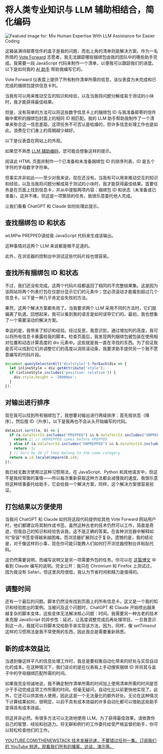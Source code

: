 # 将人类专业知识与 LLM 辅助相结合，简化编码

![Featued image for: Mix Human Expertise With LLM Assistance for Easier Coding](https://cdn.thenewstack.io/media/2024/10/b252051c-getty-images-illocmbfppc-unsplash-1-1024x576.jpg)

这箱装满待邮寄信件的盒子是我的问题，而右上角的清单则是解决方案。作为一名热情的 [Vote Forward](https://votefwd.org) 志愿者，我无法跟踪哪些捆绑包由我的团队中的哪些助手完成。我需要一段 JavaScript 代码来制作一个清单，以便我可以跟踪我们的进度。以下是如何我的 [AI 助手](https://thenewstack.io/elevating-the-conversation-with-llm-assistants/) 帮助我编写它的。

Vote Forward 仪表盘上提供了所有制作清单所需的信息，该仪表盘为未完成和已完成的捆绑包提供信息卡列。

当我有可以用来推动交互的知识和经验，以及当我将问题分解成易于测试的小块时，我才能获得最佳结果。

但是，没有简单的方法可以将这些数字信息卡上的捆绑包 ID 与我准备邮寄的信件箱中累积的捆绑包封面上的相同 ID 相匹配。我的 LLM 助手帮助我制作了一个清单来弥合这一信息差距。这项任务不可否认是枯燥的，但许多信息处理工作也是如此。浪费在它们身上的周期越少越好。

以下是仪表盘在网站上的外观。

如果您不熟悉 [LLM 辅助编码](https://thenewstack.io/using-llm-assisted-coding-to-write-a-custom-template-function/)，您可能会想象这样的提示。

阅读此 HTML 页面并制作一个已准备和未准备捆绑包 ID 的排序列表。ID 是五个字符的字母数字字符串。

但事实并非如此——至少对我来说，现在还没有。当我有可以用来推动交互的知识和经验，以及当我将问题分解成易于测试的小块时，我才能获得最佳结果。首要任务是在页面上找到信息卡，并从中提取两项内容：捆绑包 ID 和状态（未准备或已准备）。这并不难，但这是一项繁琐的任务，我很乐意委托他人完成。

让我们看看 ChatGPT 和 Claude 如何处理此提示。

## 查找捆绑包 ID 和状态

wLMPw PREPPED请给我 JavaScript 代码来生成该输出。


这种事情对这两个 LLM 来说都是微不足道的。

此外，在浏览器的控制台中测试这些代码片段也很容易。

## 查找所有捆绑包 ID 和状态
不过，我们还没有完成。这两个代码片段都返回了相同的不完整结果集。这是因为该网站将两个列表打包在仅部分显示它们的元素中；您必须滚动才能看到超过几个信息卡。以下是一种几乎肯定会失败的方法。

果然，这两个解决方案都失败了。当我要求两个 LLM 采用不同的方法时，它们就偏离了轨道。回想起来，我可以看到我的语言是如何误导它们的。最初，我也想象了一个需要滚动的解决方案。

幸运的是，我带来了知识和经验。经过反思，我意识到，通过增加列的高度，我可以将所有信息卡暴露给我的脚本。检查页面后，我发现两列捆绑包被包装在使用相对位置和动态计算高度的 div 元素中。这些就是我一直在寻找的东西。为了验证我是否可以找到它们并调整它们的高度以消除滚动条，我要求助手提供另一个我不愿意编写的代码片段。

```javascript
document.querySelectorAll('div[style]').forEach(div => {
  let inlineStyle = div.getAttribute('style');
  if (inlineStyle.includes('position: relative')) {
    div.style.height = '20000px';
  }
});
```

## 对输出进行排序
现在我可以找到所有捆绑包了，我想要对输出进行两级排序：首先按状态（降序），然后按 ID（升序）。以下是我再也不会从头开始编写的代码。

```javascript
dataList.sort((a, b) => {
  if (a.dataTestId.includes("PREPPED") && b.dataTestId.includes("UNPREPPED")) {
    return 1; // UNPREPPED comes before PREPPED
  } else if (a.dataTestId.includes("UNPREPPED") && b.dataTestId.includes("PREPPED")) {
    return -1;
  } // Sort by ID if they belong to the same category
  return a.id.localeCompare(b.id);
});
```

我已经无数次使用过这种习惯用法，在 JavaScript、Python 和其他语言中，但这不是我经常做的事情——所以每次重新获取这种方法都会减慢我的速度。我很乐意将这种琐事委托给助手，它会给我一个解决方案，同样，这个解决方案很容易验证。
## 打包结果以方便使用
当我问 ChatGPT 和 Claude 如何将这段代码提供给其他 Vote Forward 网站用户时，他们都建议将其制作成书签。虽然这种古老的技术仍然可以工作，简直是奇迹，但我自己的知识和经验告诉我，这不是正确的答案。在各种浏览器中解释如何“安装”书签变得越来越困难。而浏览器扩展则过于复杂。遗憾的是，我的结论是，对于像这样的小事，现在你可能只能教人们如何打开浏览器控制台并粘贴代码。

这仍然需要说明，而编写说明又是另一项需要外包的任务。你可以在 [这篇博文](https://blog.jonudell.net/2024/09/30/making-a-vote-forward-checklist/) 中看到 Claude 编写的说明。完全公开：我只在 Chromium 和 Firefox 上测试过，因为我没有 Safari，但这里风险很低，我认为节省时间和精力是值得的。

## 调整时间
还有一个最后的问题。脚本仍然没有找到页面上的所有信息卡。这又是一个我的知识和经验胜出的案例。当被问及这个问题时，ChatGPT 和 Claude 开始喷出越来越复杂的脚本变体，这些变体无法解决核心问题：时间。我需要另一种古老的技术来克服 JavaScript 的异步性：延迟，让高度调整完成后再处理项目。一旦我意识到这一点，我就可以将脚本交给助手来实现该方法，因为，同样，像 *setTimeout* 这样的习惯用法是我不常使用的东西，因此我总是需要重新熟悉。

## 新的成本效益比
当遇到像这样平凡的信息处理工作时，我总是要权衡自动化带来的好处与实现自动化的成本。在这种情况下，我们谈论的是在仪表板上手动搜索捆绑 ID 并将其与盒子中的字母捆绑匹配所需的时间。

如果我完全坦诚地说，我不确定制作清单所需的时间加上使用清单所需的时间是否少于手动完成这项工作所需的时间。但毫无疑问，自动化比以前更快地实现了。此外，它还可以供其他人使用，因此这是一个无法量化的额外好处。无论在这种情况下计算结果如何，很明显，以前不具有成本效益的许多自动化都可以借助这些助手变得具有成本效益。

但这并非必然。有很多方法可以无效地使用 LLM。为了获得最佳效果，请依靠你自己的智慧、经验和创造力。将无聊和例行的工作委托给受严格监督的助手，你可以轻松检查他们的工作。

[YOUTUBE.COM/THENEWSTACK
技术发展迅速，不要错过任何一集。订阅我们的 YouTube
频道，观看我们所有的播客、访谈、演示等。](https://youtube.com/thenewstack?sub_confirmation=1)